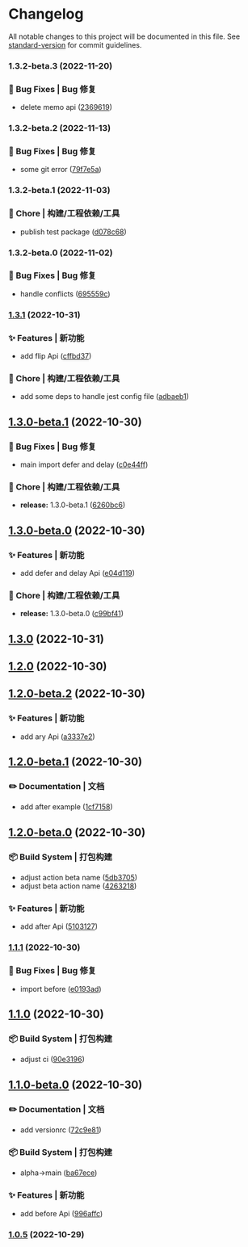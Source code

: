 # Changelog

All notable changes to this project will be documented in this file. See [standard-version](https://github.com/conventional-changelog/standard-version) for commit guidelines.

### 1.3.2-beta.3 (2022-11-20)


### 🐛 Bug Fixes | Bug 修复

* delete memo api ([2369619](https://github.com/gong9/poor-utils/commit/2369619ebbdb8d935e0997930e8f517199fde9bd))

### 1.3.2-beta.2 (2022-11-13)


### 🐛 Bug Fixes | Bug 修复

* some git error ([79f7e5a](https://github.com/gong9/poor-utils/commit/79f7e5aab483a8aeacefa91975719e21880039b7))

### 1.3.2-beta.1 (2022-11-03)


### 🚀 Chore | 构建/工程依赖/工具

* publish test package ([d078c68](https://github.com/gong9/poor-utils/commit/d078c684c1346d2b3de22b47f93201a1e7e9fc23))

### 1.3.2-beta.0 (2022-11-02)


### 🐛 Bug Fixes | Bug 修复

* handle conflicts ([695559c](https://github.com/gong9/poor-utils/commit/695559c8c687504f88152df102e7bee1967793b0))

### [1.3.1](https://github.com/gong9/poor-utils/compare/v1.3.0...v1.3.1) (2022-10-31)


### ✨ Features | 新功能

* add flip Api ([cffbd37](https://github.com/gong9/poor-utils/commit/cffbd37dd46d2b5a93814ed9fa276cf19843b267))


### 🚀 Chore | 构建/工程依赖/工具

* add some deps to handle jest config file ([adbaeb1](https://github.com/gong9/poor-utils/commit/adbaeb1eafc9c9b40514b5904e462c6e958c82b5))

## [1.3.0-beta.1](https://github.com/gong9/poor-utils/compare/v1.3.0-beta.0...v1.3.0-beta.1) (2022-10-30)


### 🐛 Bug Fixes | Bug 修复

* main import defer and delay ([c0e44ff](https://github.com/gong9/poor-utils/commit/c0e44ff52007c4a6dac45b6077181ae5e57584d1))


### 🚀 Chore | 构建/工程依赖/工具

* **release:** 1.3.0-beta.1 ([6260bc6](https://github.com/gong9/poor-utils/commit/6260bc69a4650781800fbb2f81e97dd658f89d23))

## [1.3.0-beta.0](https://github.com/gong9/poor-utils/compare/v1.2.0...v1.3.0-beta.0) (2022-10-30)


### ✨ Features | 新功能

* add defer and delay Api ([e04d119](https://github.com/gong9/poor-utils/commit/e04d1195b34dd6d72f139a8efac5db373c7861ac))


### 🚀 Chore | 构建/工程依赖/工具

* **release:** 1.3.0-beta.0 ([c99bf41](https://github.com/gong9/poor-utils/commit/c99bf4102c7f51dee1b8fc1333244e23fa205017))

## [1.3.0](https://github.com/gong9/poor-utils/compare/v1.2.0...v1.3.0) (2022-10-31)

## [1.2.0](https://github.com/gong9/poor-utils/compare/v1.2.0-beta.2...v1.2.0) (2022-10-30)

## [1.2.0-beta.2](https://github.com/gong9/poor-utils/compare/v1.2.0-beta.1...v1.2.0-beta.2) (2022-10-30)


### ✨ Features | 新功能

* add ary Api ([a3337e2](https://github.com/gong9/poor-utils/commit/a3337e2599cd4888f14b707706c3ce6dfc4635af))

## [1.2.0-beta.1](https://github.com/gong9/poor-utils/compare/v1.2.0-beta.0...v1.2.0-beta.1) (2022-10-30)


### ✏️ Documentation | 文档

* add after example ([1cf7158](https://github.com/gong9/poor-utils/commit/1cf71588bc49f0a04beafa2ba4d020ac5fdb0f49))

## [1.2.0-beta.0](https://github.com/gong9/poor-utils/compare/v1.1.1...v1.2.0-beta.0) (2022-10-30)


### 📦‍ Build System | 打包构建

* adjust action beta name ([5db3705](https://github.com/gong9/poor-utils/commit/5db3705d872a4f59a697e8128652ae1b07e77111))
* adjust beta action name ([4263218](https://github.com/gong9/poor-utils/commit/4263218e7fd046734db374c7c5bd08a35b326b90))


### ✨ Features | 新功能

* add after Api ([5103127](https://github.com/gong9/poor-utils/commit/510312701b93a667665be5f37d809e718a169049))

### [1.1.1](https://github.com/gong9/poor-utils/compare/v1.1.0...v1.1.1) (2022-10-30)


### 🐛 Bug Fixes | Bug 修复

* import before ([e0193ad](https://github.com/gong9/poor-utils/commit/e0193ad8b0a1dc871ba0e9672f6fdc010504dc97))

## [1.1.0](https://github.com/gong9/poor-utils/compare/v1.1.0-beta.0...v1.1.0) (2022-10-30)


### 📦‍ Build System | 打包构建

* adjust ci ([90e3196](https://github.com/gong9/poor-utils/commit/90e3196aa23faea46cc8a288d2762398f802dd04))

## [1.1.0-beta.0](https://github.com/gong9/poor-utils/compare/v1.0.5...v1.1.0-beta.0) (2022-10-30)


### ✏️ Documentation | 文档

* add versionrc ([72c9e81](https://github.com/gong9/poor-utils/commit/72c9e812c8e4204e251ff51d7b6e800c99637e1f))


### 📦‍ Build System | 打包构建

* alpha->main ([ba67ece](https://github.com/gong9/poor-utils/commit/ba67ece8451a40ae8d96452c5f46665ab3bc0ec7))


### ✨ Features | 新功能

* add before Api ([996affc](https://github.com/gong9/poor-utils/commit/996affcb629c22f0730b26142df48f9b35929212))

### [1.0.5](https://github.com/gong9/poor-utils/compare/v1.0.5-beta.0...v1.0.5) (2022-10-29)

